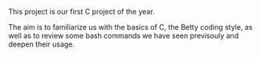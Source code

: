 This project is our first C project of the year. 

The aim is to familiarize us with the basics of C, the Betty coding style, as well as to review some bash commands we have seen previsouly and deepen their usage.

